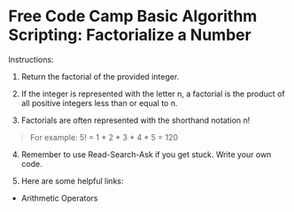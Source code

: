 # Free Code Camp Basic Algorithm Scripting:  Factorialize a Number

Instructions:

1. Return the factorial of the provided integer.

2. If the integer is represented with the letter n, a factorial is the product of all positive integers less than or equal to n.

3. Factorials are often represented with the shorthand notation n!

> For example: 5! = 1 * 2 * 3 * 4 * 5 = 120

4. Remember to use Read-Search-Ask if you get stuck. Write your own code.

5. Here are some helpful links:

* Arithmetic Operators
